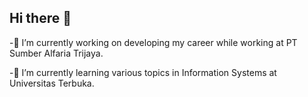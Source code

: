 ## Hi there 👋

-🔭 I’m currently working on developing my career while working at PT Sumber Alfaria Trijaya.

-🌱 I’m currently learning various topics in Information Systems at Universitas Terbuka.
<!--
**imcholis/imcholis** is a ✨ _special_ ✨ repository because its `README.md` (this file) appears on your GitHub profile.

Here are some ideas to get you started:

- 🔭 I’m currently working on ...
- 🌱 I’m currently learning ...
- 👯 I’m looking to collaborate on ...
- 🤔 I’m looking for help with ...
- 💬 Ask me about ...
- 📫 How to reach me: ...
- 😄 Pronouns: ...
- ⚡ Fun fact: ...
-->
